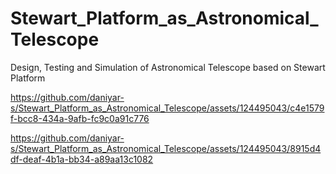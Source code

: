# Stewart_Platform_as_Astronomical_Telescope
Design, Testing and Simulation of Astronomical Telescope based on Stewart Platform





https://github.com/daniyar-s/Stewart_Platform_as_Astronomical_Telescope/assets/124495043/c4e1579f-bcc8-434a-9afb-fc9c0a91c776



https://github.com/daniyar-s/Stewart_Platform_as_Astronomical_Telescope/assets/124495043/8915d4df-deaf-4b1a-bb34-a89aa13c1082

